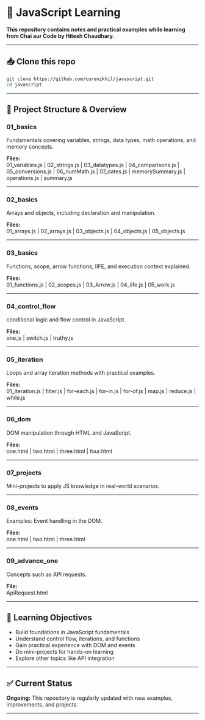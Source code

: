 # 🚀 JavaScript Learning

**This repository contains notes and practical examples while learning from Chai aur Code by Hitesh Chaudhary.**

---

## 📥 **Clone this repo**

```bash
git clone https://github.com/curenikhil/javascript.git
cd javascript
```


---

## 📂 **Project Structure & Overview**

### **01_basics**  
Fundamentals covering variables, strings, data types, math operations, and memory concepts.  

**Files:**  
01_variables.js | 02_strings.js | 03_datatypes.js | 04_comparisons.js | 05_conversions.js | 06_numMath.js | 07_dates.js | memorySummary.js | operations.js | summary.js  

---

### **02_basics**  
Arrays and objects, including declaration and manipulation.  

**Files:**  
01_arrays.js | 02_arrays.js | 03_objects.js | 04_objects.js | 05_objects.js  

---

### **03_basics**  
Functions, scope, arrow functions, IIFE, and execution context explained.  

**Files:**  
01_functions.js | 02_scopes.js | 03_Arrow.js | 04_iife.js | 05_work.js  

---

### **04_control_flow**  
conditional logic and flow control in JavaScript.  

**Files:**  
one.js | switch.js | truthy.js  

---

### **05_iteration**  
Loops and array iteration methods with practical examples.  

**Files:**  
01_iteration.js | filter.js | for-each.js | for-in.js | for-of.js | map.js | reduce.js | while.js  

---

### **06_dom**  
DOM manipulation through HTML and JavaScript.  

**Files:**  
one.html | two.html | three.html | four.html  

---

### **07_projects**  
Mini-projects to apply JS knowledge in real-world scenarios.  

---

### **08_events**  
Examples: Event handling in the DOM.  

**Files:**  
one.html | two.html | three.html  

---

### **09_advance_one**  
Concepts such as API requests.  

**File:**  
ApiRequest.html  

---

## 🎯 **Learning Objectives**  
- Build foundations in JavaScript fundamentals  
- Understand control flow, iterations, and functions  
- Gain practical experience with DOM and events  
- Do mini-projects for hands-on learning  
- Explore other topics like API integration  

---

## ✅ **Current Status**  
**Ongoing:** This repository is regularly updated with new examples, improvements, and projects.  

---